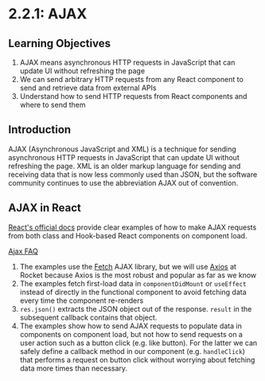 # 2.2.1: AJAX

## Learning Objectives

1. AJAX means asynchronous HTTP requests in JavaScript that can update UI without refreshing the page
2. We can send arbitrary HTTP requests from any React component to send and retrieve data from external APIs
3. Understand how to send HTTP requests from React components and where to send them

## Introduction

AJAX (Asynchronous JavaScript and XML) is a technique for sending asynchronous HTTP requests in JavaScript that can update UI without refreshing the page. XML is an older markup language for sending and receiving data that is now less commonly used than JSON, but the software community continues to use the abbreviation AJAX out of convention.

## AJAX in React

<a href="https://reactjs.org/docs/faq-ajax.html" target="_blank">React's official docs</a> provide clear examples of how to make AJAX requests from both class and Hook-based React components on component load.

<a href="https://reactjs.org/docs/faq-ajax.html" target="_blank">Ajax FAQ</a>

1. The examples use the <a href="https://developer.mozilla.org/en-US/docs/Web/API/Fetch_API" target="_blank">Fetch</a> AJAX library, but we will use <a href="https://axios-http.com/docs/intro" target="_blank">Axios</a> at Rocket because Axios is the most robust and popular as far as we know
2. The examples fetch first-load data in `componentDidMount` or `useEffect` instead of directly in the functional component to avoid fetching data every time the component re-renders
3. `res.json()` extracts the JSON object out of the response. `result` in the subsequent callback contains that object.
4. The examples show how to send AJAX requests to populate data in components on component load, but not how to send requests on a user action such as a button click (e.g. like button). For the latter we can safely define a callback method in our component (e.g. `handleClick`) that performs a request on button click without worrying about fetching data more times than necessary.

